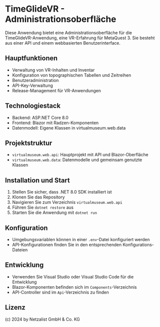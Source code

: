 ﻿# TimeGlideVR - Administrationsoberfläche

Diese Anwendung bietet eine Administrationsoberfläche für die TimeGlideVR-Anwendung, eine VR-Erfahrung für MetaQuest 3. Sie besteht aus einer API und einem webbasierten Benutzerinterface.

## Hauptfunktionen

- Verwaltung von VR-Inhalten und Inventar
- Konfiguration von topographischen Tabellen und Zeitreihen
- Benutzeradministration
- API-Key-Verwaltung
- Release-Management für VR-Anwendungen

## Technologiestack

- Backend: ASP.NET Core 8.0
- Frontend: Blazor mit Radzen-Komponenten
- Datenmodell: Eigene Klassen in virtualmuseum.web.data

## Projektstruktur

- `virtualmuseum.web.api`: Hauptprojekt mit API und Blazor-Oberfläche
- `virtualmuseum.web.data`: Datenmodelle und gemeinsam genutzte Klassen

## Installation und Start

1. Stellen Sie sicher, dass .NET 8.0 SDK installiert ist
2. Klonen Sie das Repository
3. Navigieren Sie zum Verzeichnis `virtualmuseum.web.api`
4. Führen Sie `dotnet restore` aus
5. Starten Sie die Anwendung mit `dotnet run`

## Konfiguration

- Umgebungsvariablen können in einer `.env`-Datei konfiguriert werden
- API-Konfigurationen finden Sie in den entsprechenden Konfigurations-Dateien

## Entwicklung

- Verwenden Sie Visual Studio oder Visual Studio Code für die Entwicklung
- Blazor-Komponenten befinden sich im `Components`-Verzeichnis
- API-Controller sind im `Api`-Verzeichnis zu finden

## Lizenz

(c) 2024 by Netzalist GmbH & Co. KG
